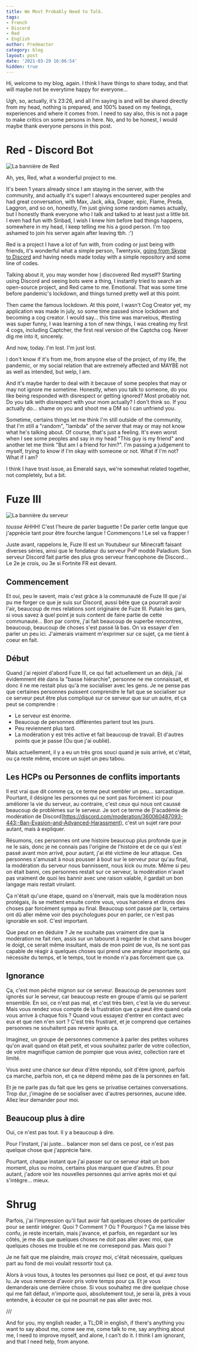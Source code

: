 ```yaml
---
title: We Most Probably Need to Talk.
tags:
- French
- Discord
- Red
- English
author: Predeactor
category: blog
layout: post
date: '2021-03-29 16:06:54'
hidden: true
---
```


Hi, welcome to my blog, again. I think I have things to share today, and that will maybe not be everytime happy for everyone...

Ugh, so, actually, it's 23:26, and all I'm saying is and will be shared directly from my head, nothing is prepared, and 100% based on my feelings, experiences and where it comes from.
I need to say also, this is not a page to make critics on some persons in here. No, and to be honest, I would maybe thank everyone persons in this post.

# Red - Discord Bot
![La bannière de Red](https://imgur.com/pY1WUFX.png)

Ah, yes, Red, what a wonderful project to me.

It's been 1 years already since I am staying in the server, with the community, and actually it's super! I always encountered super peoples and had great conversation, with Max, Jack, aika, Draper, epic, Flame, Preda, Laggron, and so on, honestly, I'm just giving some random names actually, but I honestly thank everyone who I talk and talked to at least just a little bit. I even had fun with Sinbad, I wish I knew him before bad things happens, somewhere in my head, I keep telling me his a good person.
I'm too ashamed to join his server again after leaving tbh. :')

Red is a project I have a lot of fun with, from coding or just being with friends, it's wonderful what a simple person, Twentysix, [going from Skype to Discord](https://x26.it/2018/12/31/red-discord-bot-how-it-all-began-i.html) and having needs made today with a simple repository and some line of codes.

Talking about it, you may wonder how [I](https://media.discordapp.net/attachments/133081046869737472/743898882957639791/unknown.png) discovered Red myself? Starting using Discord and seeing bots were a thing, I instantly tried to search an open-source project, and Red came to me. Emotional. That was some time before pandemic's lockdown, and things turned pretty well at this point.

Then came the famous lockdown. At this point, I wasn't Cog Creator yet, my application was made in july, so some time passed since lockdown and becoming a cog creator. I would say... this time was marvelous, #testing was super funny, I was learning a ton of new things, I was creating my first 4 cogs, including Captcher, the first real version of the Captcha cog. Never dig me into it, sincerely.

And now, today.
I'm lost. I'm just lost.

I don't know if it's from me, from anyone else of the project, of my life, the pandemic, or my social relation that are extremely affected and MAYBE not as well as intended, but welp, I am.

And it's maybe harder to deal with it because of some peoples that may or may not ignore me sometime. Honestly, when you talk to someone, do you like being responded with disrespect or getting ignored? Most probably not. Do you talk with disrespect with your mom actually? I don't think so. If you actually do... shame on you and shoot me a DM so I can unfriend you.

Sometime, certains things let me think I'm still outside of the community, that I'm still a "random", "lambda" of the server that may or may not know what he's talking about. Of course, that's just a feeling.
It's even worst when I see some peoples and say in my head "This guy is my friend" and another let me think "But am I a friend for him?". I'm passing a judgement to myself, trying to know if I'm okay with someone or not. What if I'm not? What if I am?

I think I have trust issue, as Emerald says, we're somewhat related together, not completely, but a bit.

# Fuze III
![La bannière du serveur](https://cdn.discordapp.com/banners/350185814640295936/9f03828da27eaa8ce5b4d48864e89406.jpg?size=4096)

*tousse* AHHH! C'est l'heure de parler baguette ! De parler cette langue que j'apprécie tant pour être fourche langue !
Commençons ! Le sel va frapper !

Juste avant, rappelons le, Fuze III est un Youtubeur sur Minecraft faisant diverses séries, ainsi que le fondateur du serveur PvP moddé Paladium. Son serveur Discord fait partie des plus gros serveur francophone de Discord... Le 2e je crois, ou 3e si Fortnite FR est devant.

## Commencement
Et oui, peu le savent, mais c'est grâce à la communauté de Fuze III que j'ai pu me forger ce que je suis sur Discord, aussi bête que ça pourrait avoir l'air, beaucoup de mes relations sont originaire de Fuze III. Putain les gars, si vous savez à quel point je suis content de faire partie de cette communauté... 
Bon par contre, j'ai fait beaucoup de superbe rencontres, beaucoup, beaucoup de choses s'est passé là bas. On va essayer d'en parler un peu ici. J'aimerais vraiment m'exprimer sur ce sujet, ça me tient à coeur en fait.

## Début
Quand j'ai rejoint d'abord Fuze III, ce qui fait actuellement un an déjà, j'ai évidemment été dans la "basse hiérarchie", personne ne me connaissait, et donc il ne me restait plus qu'à me socialiser avec les gens. Je ne pense pas que certaines personnes puissent comprendre le fait que se socialiser sur ce serveur peut être plus compliqué sur ce serveur que sur un autre, et ça peut se comprendre :
* Le serveur est énorme.
* Beaucoup de personnes différentes parlent tout les jours.
* Peu reviennent plus tard.
* La modération y est très active et fait beaucoup de travail.
Et d'autres points que je passe (Ou que j'ai oublié).

Mais actuellement, il y a eu un très gros souci quand je suis arrivé, et c'était, ou ça reste même, encore un sujet un peu tabou.

## Les HCPs ou Personnes de conflits importants
Il est vrai que dit comme ça, ce terme peut sembler un peu... sarcastique. Pourtant, il désigne les personnes qui ne sont pas forcément ici pour améliorer la vie du serveur, au contraire, c'est ceux qui nous ont caussé beaucoup de problèmes sur le serveur.
Je sort ce terme de [l'académie de modération de Discord]https://discord.com/moderation/360060487093-443:-Ban-Evasion-and-Advanced-Harassment), c'est un sujet rare pour autant, mais à expliquer.

Résumons, ces personnes ont une histoire beaucoup plus profonde que je ne le sais, donc je ne connais pas l'origine de l'histoire et de ce qui s'est passé avant mon arrivé, pour autant, j'ai été victime de leur attaque.
Ces personnes s'amusait à nous pousser à bout sur le serveur pour qu'au final, la modération du serveur nous bannissent, nous kick ou mute. Même si peu on était banni, ces personnes restait sur ce serveur, la modération n'avait pas vraiment de quoi les bannir avec une raison valable, il gardait un bon langage mais restait virulant.

Ça n'était qu'une étape, quand on s'énervait, mais que la modération nous protégais, ils se mettent ensuite contre vous, vous harcelera et dirons des choses par forcément sympa au final.
Beaucoup sont passé par là, certains ont dû aller même voir des psychologues pour en parler, ce n'est pas ignorable en soit. C'est important.

Que peut on en déduire ? 
Je ne souhaite pas vraiment dire que la modération ne fait rien, assis sur un tabouret à regarder le chat sans bouger le doigt, ce serait même insultant, mais de mon point de vue, ils ne sont pas capable de réagir à quelques choses qui prend une ampleur importante, qui nécessite du temps, et le temps, tout le monde n'a pas forcément que ça.

## Ignorance
Ça, c'est mon péché mignon sur ce serveur. Beaucoup de personnes sont ignorés sur le serveur, car beaucoup reste en groupe d'amis qui se parlent ensemble. En soi, ce n'est pas mal, et c'est très bien, c'est la vie du serveur. Mais vous rendez vous compte de la frustration que ça peut être quand cela vous arrive à chaque fois ? Quand vous essayez d'entrer en contact avec eux et que rien n'en sort ? C'est très frustrant, et je comprend que certaines personnes ne souhaitent pas revenir après ça.

Imaginez, un groupe de personnes commence à parler des petites voitures qu'on avait quand on était petit, et vous souhaitez parler de votre collection, de votre magnifique camion de pompier que vous aviez, collection rare et limité.

Vous avez une chance sur deux d'être répondu, soit d'être ignoré, parfois ça marche, parfois non, et ça ne dépend même pas de la personnes en fait.

Et je ne parle pas du fait que les gens se privatise certaines conversations.
Trop dur, j'imagine de se socialiser avec d'autres personnes, aucune idée. Allez leur demander pour moi.

## Beaucoup plus à dire
Oui, ce n'est pas tout. Il y a beaucoup à dire.

Pour l'instant, j'ai juste... balancer mon sel dans ce post, ce n'est pas quelque chose que j'apprécie faire.

Pourtant, chaque instant que j'ai passer sur ce serveur était un bon moment, plus ou moins, certains plus marquant que d'autres. Et pour autant, j'adore voir les nouvelles personnes qui arrive après moi et qui s'intègre... mieux.

# Shrug
Parfois, j'ai l'impression qu'il faut avoir fait quelques choses de particulier pour se sentir intégrer. Quoi ? Comment ? Où ? Pourquoi ?
Ça me laisse très confu, je reste incertain, mais j'avance, et parfois, en regardant sur les côtés, je me dis que quelques choses ne doit pas aller avec moi, que quelques choses me trouble et ne me corresepond pas. Mais quoi ?

Je ne fait que me plaindre, mais croyez moi, c'était nécessaire, quelques part au fond de moi voulait ressortir tout ça.

Alors à vous tous, à toutes les personnes qui lisez ce post, et qui avez tous lu. Je vous remercie d'avoir pris votre temps pour ça. Et je vous demanderais une dernière chose.
Si vous souhaitez me dire quelque chose qui me fait défaut, n'importe quoi, absolutement tout, je serai là, près à vous entendre, à écouter ce qui ne pourrait ne pas aller avec moi.

///

And for you, my english reader, a TL;DR in english, if there's anything you want to say about me, come see me, come talk to me, say anything about me, I need to improve myself, and alone, I can't do it.
I think I am ignorant, and that I need help, from anyone.
